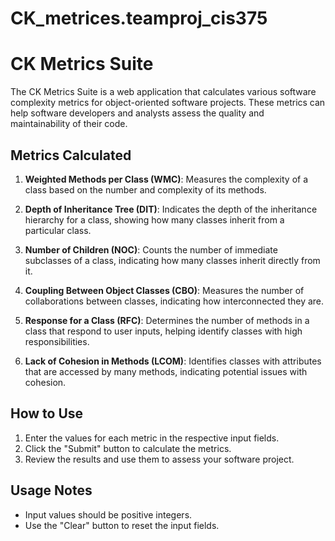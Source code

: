 # CK_metrices.teamproj_cis375
# CK Metrics Suite

The CK Metrics Suite is a web application that calculates various software complexity metrics for object-oriented software projects. These metrics can help software developers and analysts assess the quality and maintainability of their code.

## Metrics Calculated

1. **Weighted Methods per Class (WMC)**: Measures the complexity of a class based on the number and complexity of its methods.

2. **Depth of Inheritance Tree (DIT)**: Indicates the depth of the inheritance hierarchy for a class, showing how many classes inherit from a particular class.

3. **Number of Children (NOC)**: Counts the number of immediate subclasses of a class, indicating how many classes inherit directly from it.

4. **Coupling Between Object Classes (CBO)**: Measures the number of collaborations between classes, indicating how interconnected they are.

5. **Response for a Class (RFC)**: Determines the number of methods in a class that respond to user inputs, helping identify classes with high responsibilities.

6. **Lack of Cohesion in Methods (LCOM)**: Identifies classes with attributes that are accessed by many methods, indicating potential issues with cohesion.

## How to Use

1. Enter the values for each metric in the respective input fields.
2. Click the "Submit" button to calculate the metrics.
3. Review the results and use them to assess your software project.

## Usage Notes

- Input values should be positive integers.
- Use the "Clear" button to reset the input fields.
